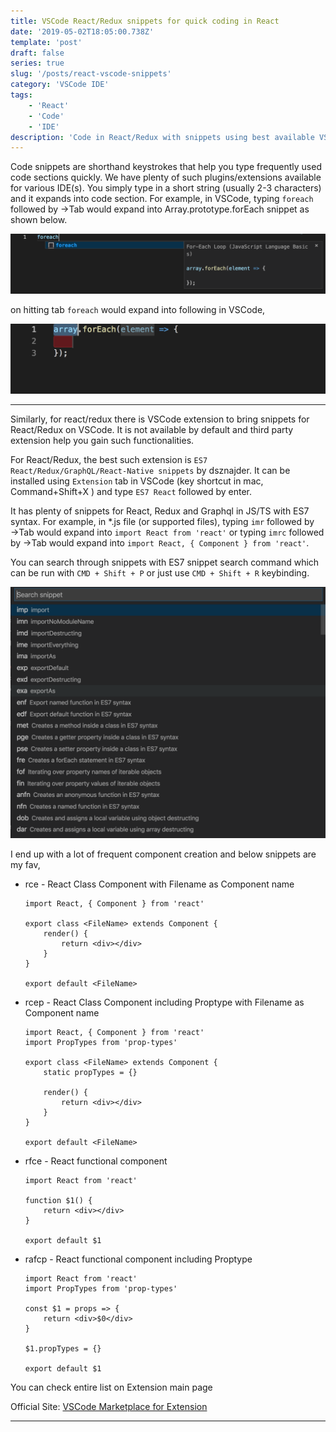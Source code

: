 ```yaml
---
title: VSCode React/Redux snippets for quick coding in React
date: '2019-05-02T18:05:00.738Z'
template: 'post'
draft: false
series: true
slug: '/posts/react-vscode-snippets'
category: 'VSCode IDE'
tags:
    - 'React'
    - 'Code'
    - 'IDE'
description: 'Code in React/Redux with snippets using best available VSCode extensions'
---
```


Code snippets are shorthand keystrokes that help you type frequently used code sections quickly. We have plenty of such plugins/extensions available for various IDE(s). You simply type in a short string (usually 2-3 characters) and it expands into code section. For example, in VSCode, typing `foreach` followed by →Tab would expand into Array.prototype.forEach snippet as shown below.

![Screenshot](/media/snippetfor.png)

on hitting tab `foreach` would expand into following in VSCode,

![Screenshot](/media/snippetforexpand.png)

---

Similarly, for react/redux there is VSCode extension to bring snippets for React/Redux on VSCode. It is not available by default and third party extension help you gain such functionalities.

For React/Redux, the best such extension is `ES7 React/Redux/GraphQL/React-Native snippets` by dsznajder. It can be installed using `Extension` tab in VSCode (key shortcut in mac, Command+Shift+X ) and type `ES7 React` followed by enter.

It has plenty of snippets for React, Redux and Graphql in JS/TS with ES7 syntax.
For example, in \*.js file (or supported files), typing `imr` followed by →Tab would expand into `import React from 'react'` or typing `imrc` followed by →Tab would expand into `import React, { Component } from 'react'`.

You can search through snippets with ES7 snippet search command which can be run with `CMD + Shift + P` or just use `CMD + Shift + R` keybinding.

![Screenshot](/media/snippetsReact.png)

I end up with a lot of frequent component creation and below snippets are my fav,

-   rce - React Class Component with Filename as Component name

        import React, { Component } from 'react'

        export class <FileName> extends Component {
            render() {
                return <div></div>
            }
        }

        export default <FileName>

-   rcep - React Class Component including Proptype with Filename as Component name

        import React, { Component } from 'react'
        import PropTypes from 'prop-types'

        export class <FileName> extends Component {
            static propTypes = {}

            render() {
                return <div></div>
            }
        }

        export default <FileName>

-   rfce - React functional component

        import React from 'react'

        function $1() {
            return <div></div>
        }

        export default $1

-   rafcp - React functional component including Proptype

        import React from 'react'
        import PropTypes from 'prop-types'

        const $1 = props => {
            return <div>$0</div>
        }

        $1.propTypes = {}

        export default $1

You can check entire list on Extension main page

Official Site: [VSCode Marketplace for Extension](https://marketplace.visualstudio.com/items?itemName=dsznajder.es7-react-js-snippets)

---
